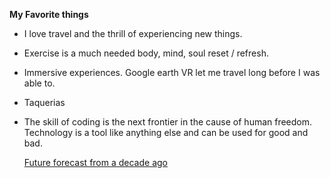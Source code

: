  **My Favorite things**
  - I love travel and the thrill of experiencing new things.
  - Exercise is a much needed body, mind, soul reset / refresh.
  - Immersive experiences.  Google earth VR let me travel long before I was able to.
  - Taquerias
  - The skill of coding is the next frontier in the cause of human freedom.  Technology is a tool like anything else and can be used for good and bad.
  
    [Future forecast from a decade ago](https://a16z.com/2011/08/20/why-software-is-eating-the-world/)
